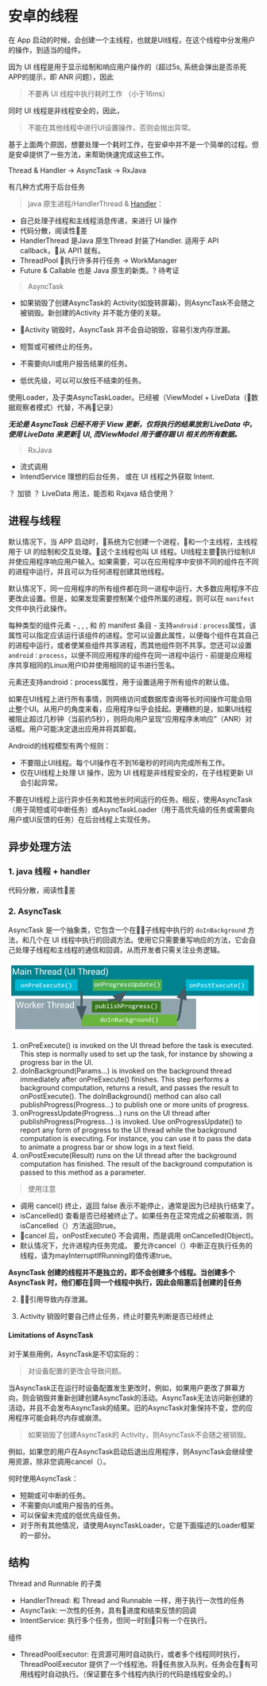 # 安卓的线程

在 App 启动的时候，会创建一个主线程，也就是UI线程，在这个线程中分发用户的操作，到适当的组件。

因为 UI 线程是用于显示绘制和响应用户操作的（超过5s, 系统会弹出是否杀死 APP的提示，即 ANR 问题），因此

> 不要再 UI 线程中执行耗时工作 （小于16ms）

同时 UI 线程是非线程安全的，因此，

> 不能在其他线程中进行UI设置操作，否则会抛出异常。

基于上面两个原因，想要处理一个耗时工作，在安卓中并不是一个简单的过程。但是安卓提供了一些方法，来帮助快速完成这些工作。



Thread & Handler -> AsyncTask -> RxJava

有几种方式用于后台任务

> java 原生进程/HandlerThread & [Handler](handler.md)：

- 自己处理子线程和主线程消息传递，来进行 UI 操作
- 代码分散，阅读性差
- HandlerThread 是Java 原生Thread 封装了Handler. 适用于 API callback，从 API1 就有。
- ThreadPool 执行许多并行任务 -> WorkManager
- Future & Callable 也是 Java 原生的新类。? 待考证


> AsyncTask

- 如果销毁了创建AsyncTask的 Activity(如旋转屏幕)，则AsyncTask不会随之被销毁。新创建的Activity 并不能方便的关联。
- Activity 销毁时，AsyncTask 并不会自动销毁，容易引发内存泄漏。

- 短暂或可被终止的任务。
- 不需要向UI或用户报告结果的任务。
- 低优先级，可以可以放任不结束的任务。

使用Loader，及子类AsyncTaskLoader。已经被（ViewModel + LiveData（数据观察者模式）代替，不再记录）

***无论是 AsyncTask 已经不用于 View 更新，仅将执行的结果放到 LiveData 中，使用 LiveData 来更新 UI, 而ViewModel 用于缓存跟 UI 相关的所有数据。***

> RxJava

- 流式调用
- IntendService 理想的后台任务， 或在 UI 线程之外获取 Intent.



？ 加锁
？ LiveData 用法，能否和 Rxjava 结合使用？


## 进程与线程

默认情况下，当 APP 启动时，系统为它创建一个进程，和一个主线程，主线程用于 UI 的绘制和交互处理。这个主线程也叫 UI 线程。UI线程主要执行绘制UI并使应用程序响应用户输入。如果需要，可以在应用程序中安排不同的组件在不同的进程中运行，并且可以为任何进程创建其他线程。

默认情况下，同一应用程序的所有组件都在同一进程中运行，大多数应用程序不应更改此设置。但是，如果发现需要控制某个组件所属的进程，则可以在 `manifest` 文件中执行此操作。

每种类型的组件元素 - <activity>, <service>, <receiver>, 和 <provider> 的 manifest 条目 - 支持`android：process`属性，该属性可以指定应该运行该组件的进程。您可以设置此属性，以便每个组件在其自己的进程中运行，或者使某些组件共享进程，而其他组件则不共享。您还可以设置`android：process`，以便不同应用程序的组件在同一进程中运行 - 前提是应用程序共享相同的Linux用户ID并使用相同的证书进行签名。

<application>元素还支持android：process属性，用于设置适用于所有组件的默认值。



如果在UI线程上进行所有事情，则网络访问或数据库查询等长时间操作可能会阻止整个UI。从用户的角度来看，应用程序似乎会挂起。更糟糕的是，如果UI线程被阻止超过几秒钟（当前约5秒），则将向用户呈现“应用程序未响应”（ANR）对话框。用户可能决定退出应用并将其卸载。

Android的线程模型有两个规则：
- 不要阻止UI线程。每个UI操作在不到16毫秒的时间内完成所有工作。
- 仅在UI线程上处理 UI 操作，因为 UI 线程是非线程安全的，在子线程更新 UI 会引起异常。

不要在UI线程上运行异步任务和其他长时间运行的任务。相反，使用AsyncTask（用于简短或可中断任务）或AsyncTaskLoader（用于高优先级的任务或需要向用户或UI反馈的任务）在后台线程上实现任务。


## 异步处理方法

### 1. java 线程 + handler

代码分散，阅读性差


### 2. AsyncTask

AsyncTask 是一个抽象类，它包含一个在子线程中执行的 `doInBackground` 方法，和几个在 UI 线程中执行的回调方法。使用它只需要重写响应的方法，它会自己处理子线程和主线程的通信和回调，从而开发者只需关注业务逻辑。


![AsyncTask](./images/dg_asynctask.png)

1. onPreExecute() is invoked on the UI thread before the task is executed. This step is normally used to set up the task, for instance by showing a progress bar in the UI.
2. doInBackground(Params...) is invoked on the background thread immediately after onPreExecute() finishes. This step performs a background computation, returns a result, and passes the result to onPostExecute(). The doInBackground() method can also call publishProgress(Progress...) to publish one or more units of progress.
3. onProgressUpdate(Progress...) runs on the UI thread after publishProgress(Progress...) is invoked. Use onProgressUpdate() to report any form of progress to the UI thread while the background computation is executing. For instance, you can use it to pass the data to animate a progress bar or show logs in a text field.
4. onPostExecute(Result) runs on the UI thread after the background computation has finished. The result of the background computation is passed to this method as a parameter.

> 使用注意

- 调用 cancel() 终止，返回 false 表示不能停止，通常是因为已经执行结束了。
- isCancelled() 查看是否已经被终止了。如果任务在正常完成之前被取消，则isCancelled（）方法返回true。
- cancel 后，onPostExecute() 不会调用，而是调用  onCancelled(Object)。
- 默认情况下，允许进程内任务完成。
要允许cancel（）中断正在执行任务的线程，请为mayInterruptIfRunning的值传递true。

**AsyncTask 创建的线程并不是独立的，即不会创建多个线程。当创建多个 AsyncTask 时，他们都在同一个线程中执行，因此会阻塞后创建的任务**

2. 引用导致内存泄漏。

3. Activity 销毁时要自己终止任务，终止时要先判断是否已经终止


#### Limitations of AsyncTask

对于某些用例，AsyncTask是不切实际的：

> 对设备配置的更改会导致问题。

当AsyncTask正在运行时设备配置发生更改时，例如，如果用户更改了屏幕方向，则会销毁并重新创建创建AsyncTask的活动。AsyncTask无法访问新创建的活动，并且不会发布AsyncTask的结果。旧的AsyncTask对象保持不变，您的应用程序可能会耗尽内存或崩溃。

> 如果销毁了创建AsyncTask的 Activity，则AsyncTask不会随之被销毁。

例如，如果您的用户在AsyncTask启动后退出应用程序，则AsyncTask会继续使用资源，除非您调用cancel（）。

何时使用AsyncTask：

- 短期或可中断的任务。
- 不需要向UI或用户报告的任务。
- 可以保留未完成的低优先级任务。
- 对于所有其他情况，请使用AsyncTaskLoader，它是下面描述的Loader框架的一部分。




## 结构

Thread and Runnable 的子类

- HandlerThread: 和 Thread and Runnable 一样，用于执行一次性的任务
- AsyncTask: 一次性的任务，具有进度和结束反馈的回调
- IntentService: 执行多个任务，但同一时刻只有一个在执行。

组件
- ThreadPoolExecutor: 在资源可用时自动执行，或者多个线程同时执行，ThreadPoolExecutor 提供了一个线程池。将任务放入队列，任务会在有可用线程时自动执行。（保证要在多个线程内执行的代码是线程安全的。）

